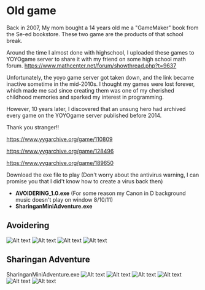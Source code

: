 # Old game
Back in 2007, My mom bought a 14 years old me a "GameMaker" book from the Se-ed bookstore. These two game are the products of that school break.

Around the time I almost done with highschool, I uploaded these games to YOYOgame server to share it with my friend on some high school math forum.
https://www.mathcenter.net/forum/showthread.php?t=9637

Unfortunately, the yoyo game server got taken down, and the link became inactive sometime in the mid-2010s. I thought my games were lost forever, which made me sad since creating them was one of my cherished childhood memories and sparked my interest in programming.

However, 10 years later, I discovered that an unsung hero had archived every game on the YOYOgame server published before 2014.

Thank you stranger!!

https://www.yygarchive.org/game/110809

https://www.yygarchive.org/game/128496

https://www.yygarchive.org/game/189650

Download the exe file to play (Don't worry about the antivirus warning, I can promise you that I did't know how to create a virus back then) 
* **AVOIDERING_1.0.exe** (For some reason my Canon in D background music doesn't play on window 8/10/11)
* **SharinganMiniAdventure.exe**

## Avoidering

![Alt text](pic7.png)
![Alt text](pic8.png)
![Alt text](png)
![Alt text](pic10.png)

## Sharingan Adventure
SharinganMiniAdventure.exe
![Alt text](pic1.png)
![Alt text](pic2.png)
![Alt text](pic3.png)
![Alt text](pic4.png)
![Alt text](pic5.png)
![Alt text](pic6.png)
